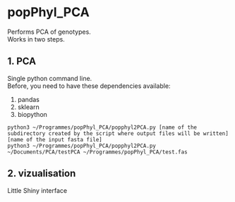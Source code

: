 # popPhyl_PCA  
Performs PCA of genotypes.  
Works in two steps.  
  
## 1. PCA  
Single python command line.  
Before, you need to have these dependencies available:  
1. pandas
2. sklearn
3. biopython

`python3 ~/Programmes/popPhyl_PCA/popphyl2PCA.py [name of the subdirectory created by the script where output files will be written] [name of the input fasta file]`  
`python3 ~/Programmes/popPhyl_PCA/popphyl2PCA.py ~/Documents/PCA/testPCA ~/Programmes/popPhyl_PCA/test.fas`  
  
## 2. vizualisation  
Little Shiny interface
